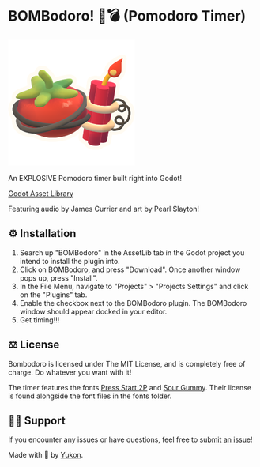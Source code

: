 # BOMBodoro! 🍅💣 (Pomodoro Timer)

<img src="addons/bombodoro/assets/icon.png" width="256" alt="BOMBodoro logo">

An EXPLOSIVE Pomodoro timer built right into Godot!

[Godot Asset Library](https://godotengine.org/asset-library/asset/4187)

Featuring audio by James Currier and art by Pearl Slayton!

## ⚙️ Installation

1. Search up "BOMBodoro" in the AssetLib tab in the Godot project you intend to install the plugin into.
2. Click on BOMBodoro, and press "Download". Once another window pops up, press "Install".
3. In the File Menu, navigate to "Projects" > "Projects Settings" and click on the "Plugins" tab.
4. Enable the checkbox next to the BOMBodoro plugin. The BOMBodoro window should appear docked in your editor.
5. Get timing!!!

## ⚖️ License

Bombodoro is licensed under The MIT License, and is completely free of charge. Do whatever you want with it!

The timer features the fonts [Press Start 2P](https://fonts.google.com/specimen/Press+Start+2P) and [Sour Gummy](https://fonts.google.com/specimen/Sour+Gummy). Their license is found alongside the font files in the fonts folder.

## 🙋‍♀️ Support

If you encounter any issues or have questions, feel free to [submit an issue](https://github.com/yukonmakesgames/bombodoro/issues)!



Made with 💖 by [Yukon](https://yukonmakes.games).
